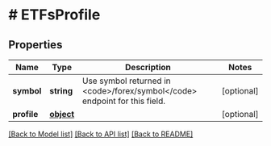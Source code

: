 # # ETFsProfile

## Properties

Name | Type | Description | Notes
------------ | ------------- | ------------- | -------------
**symbol** | **string** | Use symbol returned in &lt;code&gt;/forex/symbol&lt;/code&gt; endpoint for this field. | [optional] 
**profile** | [**object**](.md) |  | [optional] 

[[Back to Model list]](../../README.md#documentation-for-models) [[Back to API list]](../../README.md#documentation-for-api-endpoints) [[Back to README]](../../README.md)


